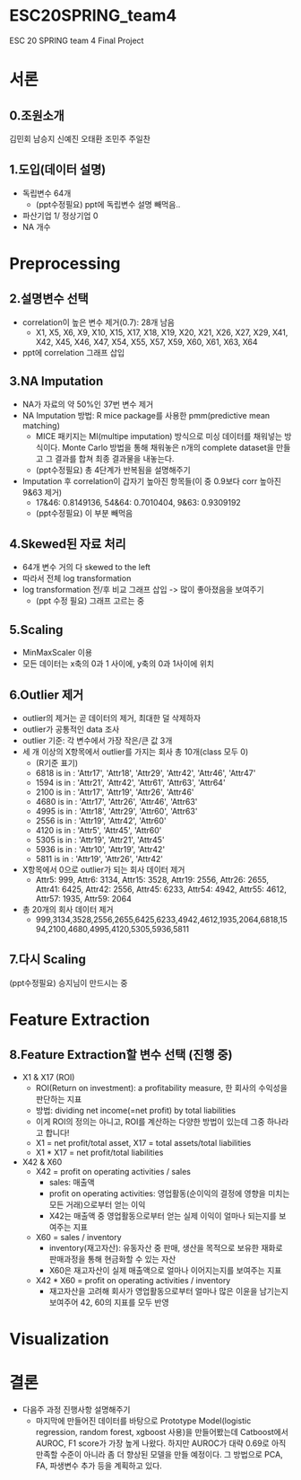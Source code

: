 # ESC20SPRING_team4
ESC 20 SPRING team 4 Final Project

서론
=============

0.조원소개
-------------
김민회 남승지 신예진 오태환 조민주 주일찬

1.도입(데이터 설명)
-------------
* 독립변수 64개
  * (ppt수정필요) ppt에 독립변수 설명 빼먹음.. 
* 파산기업 1/ 정상기업 0
* NA 개수

Preprocessing
=============

2.설명변수 선택
-------------
* correlation이 높은 변수 제거(0.7): 28개 남음
  * X1, X5, X6, X9, X10, X15, X17, X18, X19, X20, X21, X26, X27, X29, X41, X42, X45, X46, X47, X54, X55, X57, X59, X60, X61, X63, X64
* ppt에 correlation 그래프 삽입

3.NA Imputation
-------------
* NA가 자료의 약 50%인 37번 변수 제거
* NA Imputation 방법: R mice package를 사용한 pmm(predictive mean matching)
  * MICE 패키지는 MI(multipe imputation) 방식으로 미싱 데이터를 채워넣는 방식이다. Monte Carlo 방법을 통해 채워놓은 n개의 complete dataset을 만들고 그 결과를 합쳐 최종 결과물을 내놓는다. 
  * (ppt수정필요) 총 4단계가 반복됨을 설명해주기
* Imputation 후 correlation이 갑자기 높아진 항목들(이 중 0.9보다 corr 높아진 9&63 제거)
  * 17&46: 0.8149136, 54&64: 0.7010404, 9&63: 0.9309192
  * (ppt수정필요) 이 부분 빼먹음

4.Skewed된 자료 처리
-------------
* 64개 변수 거의 다 skewed to the left
* 따라서 전체 log transformation
* log transformation 전/후 비교 그래프 삽입 -> 많이 좋아졌음을 보여주기
  * (ppt 수정 필요) 그래프 고르는 중

5.Scaling
-------------
* MinMaxScaler 이용
* 모든 데이터는 x축의 0과 1 사이에, y축의 0과 1사이에 위치

6.Outlier 제거
-------------
* outlier의 제거는 곧 데이터의 제거, 최대한 덜 삭제하자
* outlier가 공통적인 data 조사
* outlier 기준: 각 변수에서 가장 작은/큰 값 3개
* 세 개 이상의 X항목에서 outlier를 가지는 회사 총 10개(class 모두 0)
  * (R기준 표기)
  * 6818 is in : 'Attr17', 'Attr18', 'Attr29', 'Attr42', 'Attr46', 'Attr47'
  * 1594 is in : 'Attr21', 'Attr42', 'Attr61', 'Attr63', 'Attr64'
  * 2100 is in : 'Attr17', 'Attr19', 'Attr26', 'Attr46'
  * 4680 is in : 'Attr17', 'Attr26', 'Attr46', 'Attr63'
  * 4995 is in : 'Attr18', 'Attr29', 'Attr60', 'Attr63'
  * 2556 is in : 'Attr19', 'Attr42', 'Attr60'
  * 4120 is in : 'Attr5', 'Attr45', 'Attr60'
  * 5305 is in : 'Attr19', 'Attr21', 'Attr45'
  * 5936 is in : 'Attr10', 'Attr19', 'Attr42'
  * 5811 is in : 'Attr19', 'Attr26', 'Attr42'
* X항목에서 0으로 outlier가 되는 회사 데이터 제거
  * Attr5: 999, Attr6: 3134, Attr15: 3528, Attr19: 2556, Attr26: 2655, Attr41: 6425, Attr42: 2556, Attr45: 6233, Attr54: 4942, Attr55: 4612, Attr57: 1935, Attr59: 2064
* 총 20개의 회사 데이터 제거
  * 999,3134,3528,2556,2655,6425,6233,4942,4612,1935,2064,6818,1594,2100,4680,4995,4120,5305,5936,5811

 7.다시 Scaling
-------------
(ppt수정필요) 승지님이 만드시는 중


Feature Extraction
=============

8.Feature Extraction할 변수 선택 (진행 중)
-------------
* X1 & X17 (ROI)
  * ROI(Return on investment): a profitability measure, 한 회사의 수익성을 판단하는 지표
  * 방법: dividing net income(=net profit) by total liabilities
  * 이게 ROI의 정의는 아니고, ROI를 계산하는 다양한 방법이 있는데 그중 하나라고 합니다!
  * X1 = net profit/total asset, X17 = total assets/total liabilities
  * X1 * X17 = net profit/total liabilities
* X42 & X60
  * X42 = profit on operating activities / sales
    * sales: 매출액
    * profit on operating activities: 영업활동(순이익의 결정에 영향을 미치는 모든 거래)으로부터 얻는 이익
    * X42는 매출액 중 영업활동으로부터 얻는 실제 이익이 얼마나 되는지를 보여주는 지표
  * X60 = sales / inventory
    * inventory(재고자산): 유동자산 중 판매, 생산을 목적으로 보유한 재화로 판매과정을 통해 현금화할 수 있는 자산
    * X60은 재고자산이 실제 매출액으로 얼마나 이어지는지를 보여주는 지표
  * X42 * X60 = profit on operating activities / inventory
    * 재고자산을 고려해 회사가 영업활동으로부터 얼마나 많은 이윤을 남기는지 보여주어 42, 60의 지표를 모두 반영
  
  
Visualization
=============

결론
=============
* 다음주 과정 진행사항 설명해주기
  * 마지막에 만들어진 데이터를 바탕으로 Prototype Model(logistic regression, random forest, xgboost 사용)을 만들어봤는데 Catboost에서 AUROC, F1 score가 가장 높게 나왔다. 하지만 AUROC가 대략 0.69로 아직 만족할 수준이 아니라 좀 더 향상된 모델을 만들 예정이다. 그 방법으로 PCA, FA, 파생변수 추가 등을 계획하고 있다.
